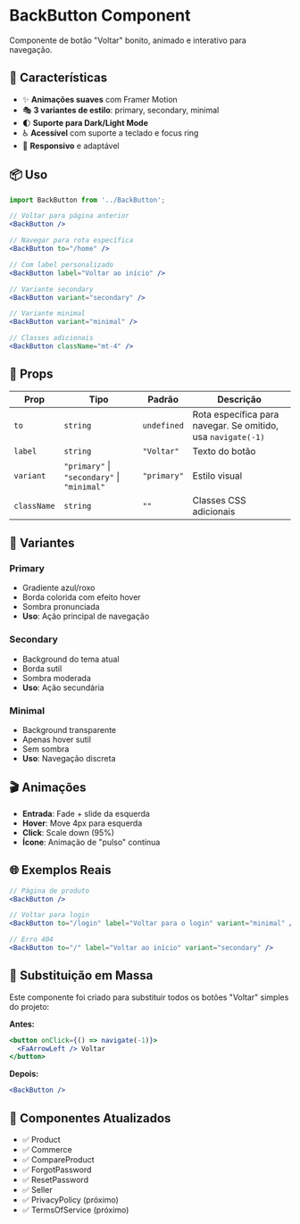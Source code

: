 # BackButton Component

Componente de botão "Voltar" bonito, animado e interativo para navegação.

## 🎨 Características

- ✨ **Animações suaves** com Framer Motion
- 🎭 **3 variantes de estilo**: primary, secondary, minimal
- 🌓 **Suporte para Dark/Light Mode**
- ♿ **Acessível** com suporte a teclado e focus ring
- 📱 **Responsivo** e adaptável

## 📦 Uso

```jsx
import BackButton from '../BackButton';

// Voltar para página anterior
<BackButton />

// Navegar para rota específica
<BackButton to="/home" />

// Com label personalizado
<BackButton label="Voltar ao início" />

// Variante secondary
<BackButton variant="secondary" />

// Variante minimal
<BackButton variant="minimal" />

// Classes adicionais
<BackButton className="mt-4" />
```

## 🔧 Props

| Prop | Tipo | Padrão | Descrição |
|------|------|--------|-----------|
| `to` | `string` | `undefined` | Rota específica para navegar. Se omitido, usa `navigate(-1)` |
| `label` | `string` | `"Voltar"` | Texto do botão |
| `variant` | `"primary"` \| `"secondary"` \| `"minimal"` | `"primary"` | Estilo visual |
| `className` | `string` | `""` | Classes CSS adicionais |

## 🎨 Variantes

### Primary
- Gradiente azul/roxo
- Borda colorida com efeito hover
- Sombra pronunciada
- **Uso**: Ação principal de navegação

### Secondary
- Background do tema atual
- Borda sutil
- Sombra moderada
- **Uso**: Ação secundária

### Minimal
- Background transparente
- Apenas hover sutil
- Sem sombra
- **Uso**: Navegação discreta

## 🎬 Animações

- **Entrada**: Fade + slide da esquerda
- **Hover**: Move 4px para esquerda
- **Click**: Scale down (95%)
- **Ícone**: Animação de "pulso" contínua

## 🌐 Exemplos Reais

```jsx
// Página de produto
<BackButton />

// Voltar para login
<BackButton to="/login" label="Voltar para o login" variant="minimal" />

// Erro 404
<BackButton to="/" label="Voltar ao início" variant="secondary" />
```

## 🔄 Substituição em Massa

Este componente foi criado para substituir todos os botões "Voltar" simples do projeto:

**Antes:**
```jsx
<button onClick={() => navigate(-1)}>
  <FaArrowLeft /> Voltar
</button>
```

**Depois:**
```jsx
<BackButton />
```

## 🎯 Componentes Atualizados

- ✅ Product
- ✅ Commerce
- ✅ CompareProduct
- ✅ ForgotPassword
- ✅ ResetPassword
- ✅ Seller
- ✅ PrivacyPolicy (próximo)
- ✅ TermsOfService (próximo)
